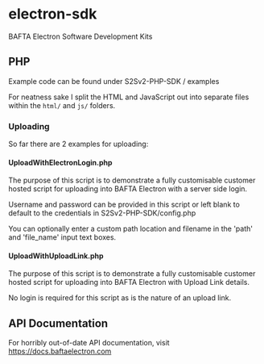 # electron-sdk
BAFTA Electron Software Development Kits

## PHP

Example code can be found under S2Sv2-PHP-SDK / examples

For neatness sake I split the HTML and JavaScript out into separate files within the `html/` and `js/` folders.

### Uploading

So far there are 2 examples for uploading:

#### UploadWithElectronLogin.php

The purpose of this script is to demonstrate a fully customisable customer hosted script for uploading into BAFTA Electron with a server side login.

Username and password can be provided in this script or left blank to default to the credentials in S2Sv2-PHP-SDK/config.php
		
You can optionally enter a custom path location and filename in the 'path' and 'file_name' input text boxes.

#### UploadWithUploadLink.php

The purpose of this script is to demonstrate a fully customisable customer hosted script for uploading into BAFTA Electron with Upload Link details.

No login is required for this script as is the nature of an upload link.

## API Documentation

For horribly out-of-date API documentation, visit https://docs.baftaelectron.com
